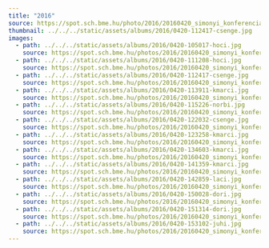 ```yaml
---
title: "2016"
source: https://spot.sch.bme.hu/photo/2016/20160420_simonyi_konferencia
thumbnail: ../../../static/assets/albums/2016/0420-112417-csenge.jpg
images:
  - path: ../../../static/assets/albums/2016/0420-105017-hoci.jpg
    source: https://spot.sch.bme.hu/photos/2016/20160420_simonyi_konferencia/kiallitas/2048/0420-105017-hoci.jpg
  - path: ../../../static/assets/albums/2016/0420-111208-hoci.jpg
    source: https://spot.sch.bme.hu/photos/2016/20160420_simonyi_konferencia/ib028/2048/0420-111208-hoci.jpg
  - path: ../../../static/assets/albums/2016/0420-112417-csenge.jpg
    source: https://spot.sch.bme.hu/photos/2016/20160420_simonyi_konferencia/werk/2048/0420-112417-csenge.jpg
  - path: ../../../static/assets/albums/2016/0420-113911-kmarci.jpg
    source: https://spot.sch.bme.hu/photos/2016/20160420_simonyi_konferencia/ib025/2048/0420-113911-kmarci.jpg
  - path: ../../../static/assets/albums/2016/0420-115226-norbi.jpg
    source: https://spot.sch.bme.hu/photos/2016/20160420_simonyi_konferencia/ib028/2048/0420-115226-norbi.jpg
  - path: ../../../static/assets/albums/2016/0420-122032-csenge.jpg
    source: https://spot.sch.bme.hu/photos/2016/20160420_simonyi_konferencia/ib028/2048/0420-122032-csenge.jpg
  - path: ../../../static/assets/albums/2016/0420-123258-kmarci.jpg
    source: https://spot.sch.bme.hu/photos/2016/20160420_simonyi_konferencia/kiallitas/2048/0420-123258-kmarci.jpg
  - path: ../../../static/assets/albums/2016/0420-134603-kmarci.jpg
    source: https://spot.sch.bme.hu/photos/2016/20160420_simonyi_konferencia/ib028/2048/0420-134603-kmarci.jpg
  - path: ../../../static/assets/albums/2016/0420-141359-kmarci.jpg
    source: https://spot.sch.bme.hu/photos/2016/20160420_simonyi_konferencia/ib028/2048/0420-141359-kmarci.jpg
  - path: ../../../static/assets/albums/2016/0420-142859-laci.jpg
    source: https://spot.sch.bme.hu/photos/2016/20160420_simonyi_konferencia/ib025/2048/0420-142859-laci.jpg
  - path: ../../../static/assets/albums/2016/0420-150028-dori.jpg
    source: https://spot.sch.bme.hu/photos/2016/20160420_simonyi_konferencia/ib028/2048/0420-150028-dori.jpg
  - path: ../../../static/assets/albums/2016/0420-151314-dori.jpg
    source: https://spot.sch.bme.hu/photos/2016/20160420_simonyi_konferencia/ib028/2048/0420-151314-dori.jpg
  - path: ../../../static/assets/albums/2016/0420-153102-juhi.jpg
    source: https://spot.sch.bme.hu/photos/2016/20160420_simonyi_konferencia/ib025/2048/0420-153102-juhi.jpg
---
```

